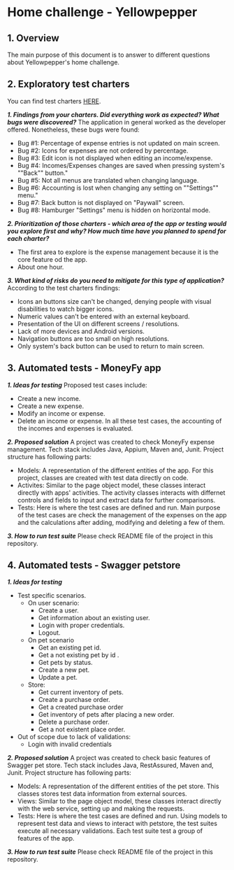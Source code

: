 # Home challenge - Yellowpepper

## 1. Overview
The main purpose of this document is to answer to different questions about Yellowpepper's home challenge.
## 2. Exploratory test charters
You can find test charters [HERE](https://github.com/dasequerap/YellowPepperDSPTests/blob/master/Test%20charters.md).

 ***1. Findings from your charters. Did everything work as expected? What bugs were
discovered?***
The application in general worked as the developer offered. Nonetheless, these bugs were found:
* Bug #1: Percentage of expense entries is not updated on main screen.
* Bug #2: Icons for expenses are not ordered by percentage.
* Bug #3: Edit icon is not displayed when editing an income/expense.
* Bug #4: Incomes/Expenses changes are saved when pressing system's ""Back"" button."
* Bug #5: Not all menus are translated when changing language.
* Bug #6: Accounting is lost when changing any setting on ""Settings"" menu."
* Bug #7: Back button is not displayed on "Paywall" screen.
* Bug #8: Hamburger "Settings" menu is  hidden on horizontal mode.

 ***2. Prioritization of those charters - which area of the app or testing would you
explore first and why? How much time have you planned to spend for each
charter?***

* The first area to explore is the expense management because it is the core feature od the app.
* About one hour.

 ***3. What kind of risks do you need to mitigate for this type of application?***
According to the test charters findings:

* Icons an buttons size can't be changed, denying people with visual disabilities to watch bigger icons.
* Numeric values can't be entered with an external keyboard.
* Presentation of the UI on different screens / resolutions.
* Lack of more devices and Android versions.
* Navigation buttons are too small on high resolutions.
* Only system's back button can be used to return to main screen.

## 3. Automated tests - MoneyFy app

 ***1. Ideas for testing***
 Proposed test cases include:
 - Create a new income.
 - Create a new expense.
 - Modify an income or expense.
 - Delete an income or expense.
In all these test cases, the accounting of the incomes and expenses is evaluated.
	 
 ***2. Proposed solution***
A project was created to check MoneyFy expense management. Tech stack includes Java, Appium, Maven and, Junit. Project structure has following parts:
 * Models: A representation of the different entities of the app. For this project, classes are created with test data directly on code.
 * Activites: Similar to the page object model, these classes interact directly with apps' activities. The activity classes interacts with differnet controls and fields to input and extract data for further comparisons.
 * Tests: Here is where the test cases are defined and run. Main purpose of the test cases are check the management of the expenses on the app and the calculations after adding, modifying and deleting a few of them.

 ***3. How to run test suite***
Please check README file of the project in this repository.
## 4. Automated tests - Swagger petstore

 ***1. Ideas for testing***
 * Test specific scenarios.
	* On user scenario:
		- Create a user.
		- Get information about an existing user.
		- Login with proper credentials.
		 - Logout.
	* On pet scenario
		- Get an existing pet id. 
		- Get a not existing pet by id .
		- Get pets by status.
		- Create a new pet. 
		- Update a pet.
	* Store:
		 - Get current inventory of pets.
		 - Create a purchase order.
		 - Get a created purchase order
		 - Get inventory of pets after placing a new order.
		 - Delete a purchase order.
		 - Get a not existent place order.
 * Out of scope due to lack of validations:
	 - Login with invalid credentials
	 
 ***2. Proposed solution***
A project was created to check basic features of Swagger pet store. Tech stack includes Java, RestAssured, Maven and, Junit. Project structure has following parts:
 * Models: A representation of the different entities of the pet store. This classes stores test data information from external sources.
 * Views: Similar to the page object model, these classes interact directly with the web service, setting up and making the requests.
 * Tests: Here is where the test cases are defined and run. Using models to represent test data and views to interact with petstore, the test suites execute all necessary validations.
 Each test suite test a group of features of the app.
 
 ***3. How to run test suite***
Please check README file of the project in this repository.
